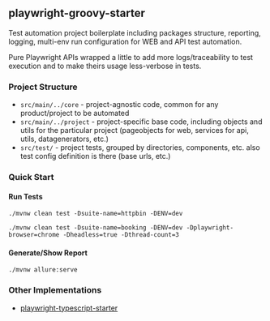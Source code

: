 ## playwright-groovy-starter

Test automation project boilerplate including packages structure, reporting, logging, multi-env run configuration for WEB and API test automation.

Pure Playwright APIs wrapped a little to add more logs/traceability to test execution and to make theirs usage less-verbose in tests.

### Project Structure

- `src/main/../core`  - project-agnostic code, common for any product/project to be automated
- `src/main/../project`  - project-specific base code, including objects and utils for the particular project (pageobjects for web, services for api, utils, datagenerators, etc.)
- `src/test/` - project tests, grouped by directories, components, etc. also test config definition is there (base urls, etc.)

### Quick Start

#### Run Tests

```shell
./mvnw clean test -Dsuite-name=httpbin -DENV=dev
```

```shell
./mvnw clean test -Dsuite-name=booking -DENV=dev -Dplaywright-browser=chrome -Dheadless=true -Dthread-count=3
```

#### Generate/Show Report

```shell
./mvnw allure:serve
```

### Other Implementations

- [playwright-typescript-starter](https://github.com/daroshchanka/playwright-typescript-starter)